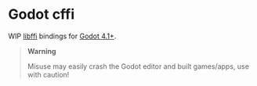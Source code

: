 # Godot cffi
WIP [libffi](https://github.com/libffi/libffi) bindings for [Godot 4.1+](https://godotengine.org/).

> **Warning**
>
> Misuse may easily crash the Godot editor and built games/apps, use with caution!
